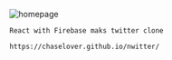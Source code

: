 
![homepage](https://user-images.githubusercontent.com/79824434/120206248-ebe3ea80-c265-11eb-8dfa-5bb3d34e8859.PNG)

	React with Firebase maks twitter clone
																						
	https://chaselover.github.io/nwitter/

